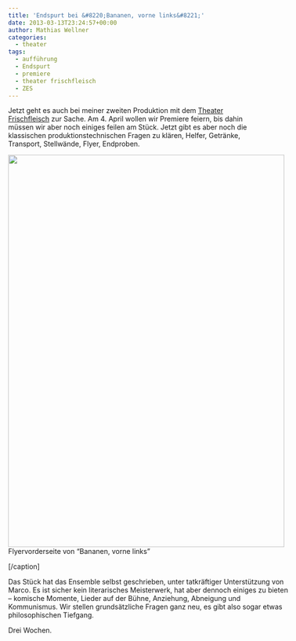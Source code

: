 ```yaml
---
title: 'Endspurt bei &#8220;Bananen, vorne links&#8221;'
date: 2013-03-13T23:24:57+00:00
author: Mathias Wellner
categories:
  - theater
tags:
  - aufführung
  - Endspurt
  - premiere
  - theater frischfleisch
  - ZES
---
```

Jetzt geht es auch bei meiner zweiten Produktion mit dem [Theater Frischfleisch](http://www.theater-frischfleisch.ch) zur Sache. Am 4. April wollen wir Premiere feiern, bis dahin müssen wir aber noch einiges feilen am Stück. Jetzt gibt es aber noch die klassischen produktionstechnischen Fragen zu klären, Helfer, Getränke, Transport, Stellwände, Flyer, Endproben. 

<div class="wp-caption aligncenter" style="width:574px">
  <img src="https://lh5.googleusercontent.com/-t6BFJNK59Pk/UUYCYrl0UWI/AAAAAAAAA60/VY9OM5XEuU0/s800/A5%2520Vorderseite.jpg" height="800" width="564" /><br /> Flyervorderseite von &#8220;Bananen, vorne links&#8221;</p> 
  
  <p>
    [/caption]
  </p>
  
  <p>
    Das Stück hat das Ensemble selbst geschrieben, unter tatkräftiger Unterstützung von Marco. Es ist sicher kein literarisches Meisterwerk, hat aber dennoch einiges zu bieten &ndash; komische Momente, Lieder auf der Bühne, Anziehung, Abneigung und Kommunismus. Wir stellen grundsätzliche Fragen ganz neu, es gibt also sogar etwas philosophischen Tiefgang.
  </p>
  
  <p>
    Drei Wochen.
  </p>